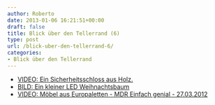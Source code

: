 ```yaml
---
author: Roberto
date: 2013-01-06 16:21:51+00:00
draft: false
title: Blick über den Tellerrand (6)
type: post
url: /blick-uber-den-tellerrand-6/
categories:
- Blick über den Tellerrand
---
```



  * [VIDEO: Ein Sicherheitsschloss aus Holz. ](https://www.youtube.com/watch?v=Q6NQNkeTHLc)
  * [BILD: Ein kleiner LED Weihnachtsbaum](https://i.imgur.com/1AG1b.jpg)
  * [VIDEO: Möbel aus Europaletten - MDR Einfach genial - 27.03.2012 ](https://www.youtube.com/watch?v=yZuTokgOUx0)


